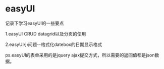 # easyUI
记录下学习easyUI的一些要点

1.easyUI CRUD datagrid以及分页的使用

2.easyUI小问题--格式化datebox的日期显示格式

ps.easyUI的表单采用的是jquery ajax提交方式，所以需要的返回值都是json数据。
